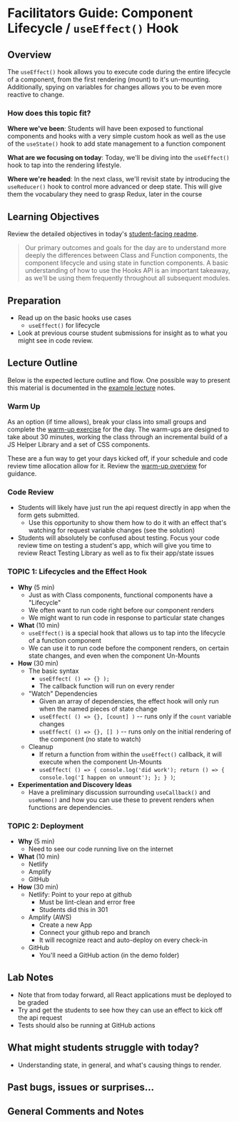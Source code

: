 # Facilitators Guide: Component Lifecycle / `useEffect()` Hook

## Overview

The `useEffect()` hook allows you to execute code during the entire lifecycle of a component, from the first rendering (mount) to it's un-mounting. Additionally, spying on variables for changes allows you to be even more reactive to change.

### How does this topic fit?

**Where we've been**:
Students will have been exposed to functional components and hooks with a very simple custom hook as well as the use of the `useState()` hook to add state management to a function component

**What are we focusing on today**:
Today, we'll be diving into the `useEffect()` hook to tap into the rendering lifestyle.

**Where we're headed**:
In the next class, we'll revisit state by introducing the `useReducer()` hook to control more advanced or deep state.  This will give them the vocabulary they need to grasp Redux, later in the course

## Learning Objectives

Review the detailed objectives in today's [student-facing readme](../README.md).

> Our primary outcomes and goals for the day are to understand more deeply the differences between Class and Function components, the component lifecycle and using state in function components. A basic understanding of how to use the Hooks API is an important takeaway, as we'll be using them frequently throughout all subsequent modules.

## Preparation

- Read up on the basic hooks use cases
  - `useEffect()` for lifecycle
- Look at previous course student submissions for insight as to what you might see in code review.

## Lecture Outline

Below is the expected lecture outline and flow. One possible way to present this material is documented in the [example lecture](./LECTURE-EXAMPLE.md) notes.

### Warm Up

As an option (if time allows), break your class into small groups and complete the [warm-up exercise](../warm-up/README.md) for the day. The warm-ups are designed to take about 30 minutes, working the class through an incremental build of a JS Helper Library and a set of CSS components.

These are a fun way to get your days kicked off, if your schedule and code review time allocation allow for it. Review the [warm-up overview](../../warm-ups/README.md) for guidance.

### Code Review

- Students will likely have just run the api request directly in app when the form gets submitted.
  - Use this opportunity to show them how to do it with an effect that's watching for request variable changes (see the solution)
- Students will absolutely be confused about testing. Focus your code review time on testing a student's app, which will give you time to review React Testing Library as well as to fix their app/state issues

### TOPIC 1: Lifecycles and the Effect Hook

- **Why** (5 min)
  - Just as with Class components, functional components have a "Lifecycle"
  - We often want to run code right before our component renders
  - We might want to run code in response to particular state changes
- **What** (10 min)
  - `useEffect()` is a special hook that allows us to tap into the lifecycle of a function component
  - We can use it to run code before the component renders, on certain state changes, and even when the component Un-Mounts
- **How** (30 min)
  - The basic syntax
    - `useEffect( () => {} );`
    - The callback function will run on every render
  - "Watch" Dependencies
    - Given an array of dependencies, the effect hook will only run when the named pieces of state change
    - `useEffect( () => {}, [count] )` -- runs only if the `count` variable changes
    - `useEffect( () => {}, [] )` -- runs only on the initial rendering of the component (no state to watch)
  - Cleanup
    - If return a function from within the `useEffect()` callback, it will execute when the component Un-Mounts
    - `useEffect( () => { console.log('did work'); return () => { console.log('I happen on unmount'); }; } )`;
- **Experimentation and Discovery Ideas**
  - Have a preliminary discussion surrounding `useCallback()` and `useMemo()` and how you can use these to prevent renders when functions are dependencies.

### TOPIC 2: Deployment

- **Why** (5 min)
  - Need to see our code running live on the internet
- **What** (10 min)
  - Netlify
  - Amplify
  - GitHub
- **How** (30 min)
  - Netlify: Point to your repo at github
    - Must be lint-clean and error free
    - Students did this in 301
  - Amplify (AWS)
    - Create a new App
    - Connect your github repo and branch
    - It will recognize react and auto-deploy on every check-in
  - GitHub
    - You'll need a GitHub action (in the demo folder)

## Lab Notes

- Note that from today forward, all React applications must be deployed to be graded
- Try and get the students to see how they can use an effect to kick off the api request
- Tests should also be running at GitHub actions

## What might students struggle with today?

- Understanding state, in general, and what's causing things to render.

## Past bugs, issues or surprises...

## General Comments and Notes
